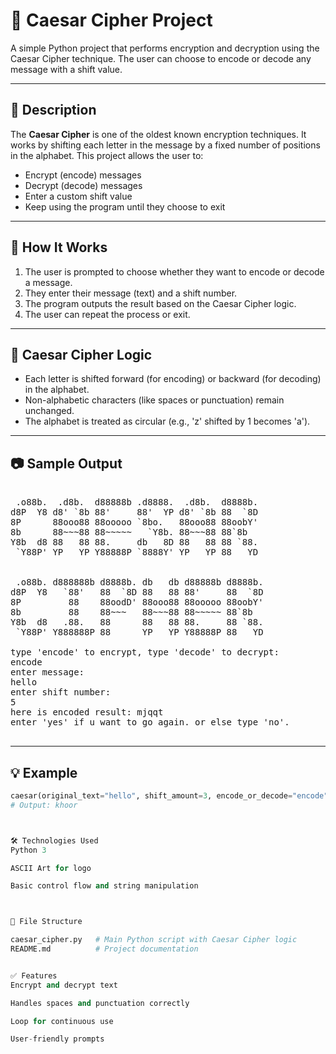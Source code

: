 # 🔐 Caesar Cipher Project

A simple Python project that performs encryption and decryption using the Caesar Cipher technique. The user can choose to encode or decode any message with a shift value.

---

## 📜 Description

The **Caesar Cipher** is one of the oldest known encryption techniques. It works by shifting each letter in the message by a fixed number of positions in the alphabet. This project allows the user to:
- Encrypt (encode) messages
- Decrypt (decode) messages
- Enter a custom shift value
- Keep using the program until they choose to exit

---

## 🚀 How It Works

1. The user is prompted to choose whether they want to encode or decode a message.
2. They enter their message (text) and a shift number.
3. The program outputs the result based on the Caesar Cipher logic.
4. The user can repeat the process or exit.

---

## 🧠 Caesar Cipher Logic

- Each letter is shifted forward (for encoding) or backward (for decoding) in the alphabet.
- Non-alphabetic characters (like spaces or punctuation) remain unchanged.
- The alphabet is treated as circular (e.g., 'z' shifted by 1 becomes 'a').

---

## 📷 Sample Output
<pre>

 .o88b.  .d8b.  d88888b .d8888.  .d8b.  d8888b. 
d8P  Y8 d8' `8b 88'     88'  YP d8' `8b 88  `8D 
8P      88ooo88 88ooooo `8bo.   88ooo88 88oobY' 
8b      88~~~88 88~~~~~   `Y8b. 88~~~88 88`8b   
Y8b  d8 88   88 88.     db   8D 88   88 88 `88. 
 `Y88P' YP   YP Y88888P `8888Y' YP   YP 88   YD 
                                                
                                                
 .o88b. d888888b d8888b. db   db d88888b d8888b.
d8P  Y8   `88'   88  `8D 88   88 88'     88  `8D
8P         88    88oodD' 88ooo88 88ooooo 88oobY'
8b         88    88~~~   88~~~88 88~~~~~ 88`8b  
Y8b  d8   .88.   88      88   88 88.     88 `88.
 `Y88P' Y888888P 88      YP   YP Y88888P 88   YD

type 'encode' to encrypt, type 'decode' to decrypt: 
encode
enter message: 
hello
enter shift number: 
5
here is encoded result: mjqqt
enter 'yes' if u want to go again. or else type 'no'. 

</pre>



---

## 💡 Example

```python
caesar(original_text="hello", shift_amount=3, encode_or_decode="encode")
# Output: khoor



🛠️ Technologies Used
Python 3

ASCII Art for logo

Basic control flow and string manipulation



📁 File Structure

caesar_cipher.py   # Main Python script with Caesar Cipher logic
README.md          # Project documentation


✅ Features
Encrypt and decrypt text

Handles spaces and punctuation correctly

Loop for continuous use

User-friendly prompts



